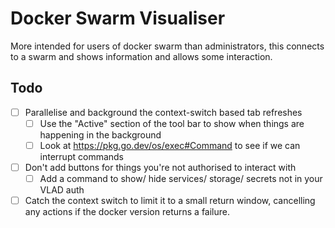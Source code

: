 # Docker Swarm Visualiser

More intended for users of docker swarm than administrators, this connects to a swarm and shows information and allows some interaction.

## Todo

* [ ] Parallelise and background the context-switch based tab refreshes
    * [ ] Use the "Active" section of the tool bar to show when things are happening in the background
    * [ ] Look at <https://pkg.go.dev/os/exec#Command> to see if we can interrupt commands
* [ ] Don't add buttons for things you're not authorised to interact with
    * [ ] Add a command to show/ hide services/ storage/ secrets not in your VLAD auth
* [ ] Catch the context switch to limit it to a small return window, cancelling any actions if the docker version returns a failure.